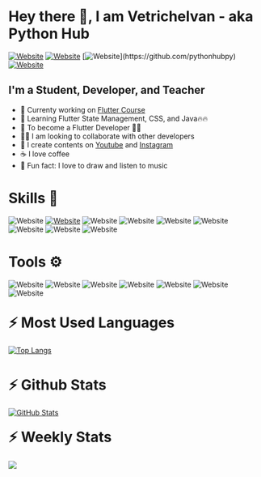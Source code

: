 <h1>Hey there 👋, I am Vetrichelvan - aka Python Hub</h1>

[![Website](https://img.shields.io/badge/instagram-%23E4405F.svg?&style=for-the-badge&logo=instagram&logoColor=white)][instagram]
[![Website](https://img.shields.io/badge/linkedin-%230077B5.svg?&style=for-the-badge&logo=linkedin&logoColor=white)][linkedin]
[![Website](https://img.shields.io/badge/youtube-%23FF0000.svg?&style=for-the-badge&logo=youtube&logoColor=white")](https://github.com/pythonhubpy)
[![Website](https://img.shields.io/badge/gmail-%23D14836.svg?&style=for-the-badge&logo=gmail&logoColor=white)](pythonhub.py@gmail.com)

<h2>I'm a Student, Developer, and Teacher</h2>

- 🎯 Currenty working on [Flutter Course](https://www.youtube.com/watch?v=SaqWcqH6r0A&list=PLEfCGAjasNu9LTKQK2TocCqH6FZtC6Y4m)
- 🏫 Learning Flutter State Management, CSS, and Java🔥🔥
- 🥅 To become a Flutter Developer 👩‍💻
- 👯‍♂️ I am looking to collaborate with other developers
- 📅 I create contents on [Youtube][youtube] and [Instagram][instagram]
- ☕ I love coffee
- 🎉 Fun fact: I love to draw and listen to music

<h1>Skills 🚀</h1>

![Website](https://img.shields.io/badge/python-%233776AB.svg?&style=for-the-badge&logo=python&logoColor=white)
[![Website](https://img.shields.io/badge/Flutter%20-%2302569B.svg?&style=for-the-badge&logo=Flutter&logoColor=white)][youtube]
![Website](https://img.shields.io/badge/Django%20-%234ea94b.svg?&style=for-the-badge&logo=Django&logoColor=white)
![Website](https://img.shields.io/badge/dart-%230175C2.svg?&style=for-the-badge&logo=dart&logoColor=white)
![Website](https://img.shields.io/badge/flask%20-%23000.svg?&style=for-the-badge&logo=flask&logoColor=white)
![Website](https://img.shields.io/badge/MongoDB-%234ea94b.svg?&style=for-the-badge&logo=mongodb&logoColor=white)
![Website](https://img.shields.io/badge/FIREBASE-%23FFCA28.svg?&style=for-the-badge&logo=firebase&logoColor=white)
![Website](https://img.shields.io/badge/html5%20-%23E34F26.svg?&style=for-the-badge&logo=html5&logoColor=white)
![Website](https://img.shields.io/badge/css3%20-%231572B6.svg?&style=for-the-badge&logo=css3&logoColor=white)

<h1>Tools ⚙</h1>

![Website](https://img.shields.io/badge/GIT-%23F05032.svg?&style=for-the-badge&logo=git&logoColor=white)
![Website](https://img.shields.io/badge/GITHUB-%23181717.svg?&style=for-the-badge&logo=github&logoColor=white)
![Website](https://img.shields.io/badge/AWSEC2-%23F05032.svg?&style=for-the-badge&logo=amazon-aws&logoColor=white)
![Website](https://img.shields.io/badge/HEROKU-%23430098.svg?&style=for-the-badge&logo=heroku&logoColor=white)
![Website](https://img.shields.io/badge/PyCharm-%23000000.svg?&style=for-the-badge&logo=pycharm&logoColor=white)
![Website](https://img.shields.io/badge/VS--CODE-%23007ACC.svg?&style=for-the-badge&logo=visual-studio-code&logoColor=white)
![Website](https://img.shields.io/badge/AndroidStudio-%233DDC84.svg?&style=for-the-badge&logo=android-studio&logoColor=white)

<h1 style="margin-top:30px;">⚡ Most Used Languages</h1>

[![Top Langs](https://github-readme-stats.pythonhubpy.vercel.app/api/top-langs/?username=pythonhubpy&langs_count=6)](https://github.com/pythonhubpy/github-readme-stats)

<h1>⚡ Github Stats</h1>

[![GitHub Stats](https://github-readme-stats.pythonhubpy.vercel.app/api?username=pythonhubpy&count_private=true&include_all_commits=true&show_icons=true&hide_border=true&theme=dracula)](https://github.com/pythonhubpy/github-readme-stats)

<h1 style="margin-top:20px;">⚡ Weekly Stats</h1>

<img src="https://github-readme-stats.pythonhubpy.vercel.app/api/wakatime?username=PythonHub"/>

[youtube]: https://www.youtube.com/c/pythonhub
[instagram]: https://www.instagram.com/pythonhub.py
[linkedin]: https://www.linkedin.com/in/vetrichelvan-b-a327161b0
